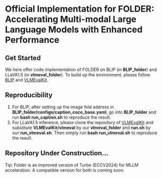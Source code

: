 # Official Implementation for FOLDER: Accelerating Multi-modal Large Language Models with Enhanced Performance
## Get Started
We here offer code implementation of FOLDER on BLIP (in **BLIP_folder**) and LLaVA1.5 (in **vlmeval_folder**). To build up the environment, please follow [BLIP](https://github.com/salesforce/BLIP) and [VLMEvalKit](https://github.com/open-compass/VLMEvalKit).
## Reproducibility
1. For BLIP, after setting up the image fold address in **BLIP_folder/configs/caption_coco_base.yaml**, go into **BLIP_folder** and run **bash run_caption.sh** to reproduce the result.
2. For LLaVA1.5 inference, please clone the repository of [VLMEvalKit](https://github.com/open-compass/VLMEvalKit) and substitute **VLMEvalKit/vlmeval** by our **vlmeval_folder** and **run.sh** by our **run_vlmeval.sh**. Then simply run **bash run_vlmeval.sh** to reproduce the result.
## Repository Under Construction...
Tip: Folder is an improved version of Turbo (ECCV2024) for MLLM acceleration. A compatible version for both is coming soon.
